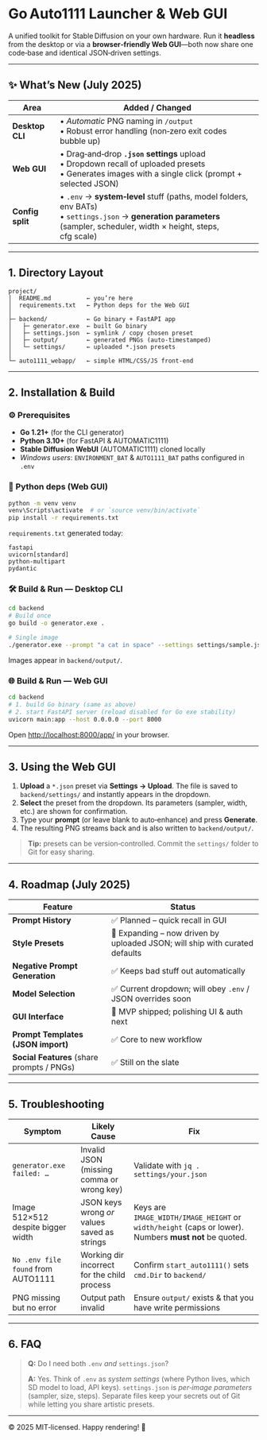 # Go Auto1111 Launcher & Web GUI

A unified toolkit for Stable Diffusion on your own hardware. Run it **headless** from the desktop or via a **browser‑friendly Web GUI**—both now share one code‑base and identical JSON‑driven settings.

---

## ✨ What’s New (July 2025)

| Area             | Added / Changed                                                                                                                                                             |
| ---------------- | --------------------------------------------------------------------------------------------------------------------------------------------------------------------------- |
| **Desktop CLI**  | • *Automatic* PNG naming in `/output` <br>• Robust error handling (non‑zero exit codes bubble up)                                                                           |
| **Web GUI**      | • Drag‑and‑drop **`.json` settings** upload <br>• Dropdown recall of uploaded presets <br>• Generates images with a single click (prompt + selected JSON)                   |
| **Config split** | • `.env` → **system‑level** stuff (paths, model folders, env BATs) <br>• `settings.json` → **generation parameters** (sampler, scheduler, width × height, steps, cfg scale) |

---

## 1. Directory Layout

```text
project/
│  README.md          ← you’re here
│  requirements.txt   ← Python deps for the Web GUI
│
├─ backend/           ← Go binary + FastAPI app
│   ├─ generator.exe  ← built Go binary
│   ├─ settings.json  ← symlink / copy chosen preset
│   ├─ output/        ← generated PNGs (auto‑timestamped)
│   └─ settings/      ← uploaded *.json presets
│
└─ auto1111_webapp/   ← simple HTML/CSS/JS front‑end
```

---

## 2. Installation & Build

### ⚙️ Prerequisites

* **Go 1.21+** (for the CLI generator)
* **Python 3.10+** (for FastAPI & AUTOMATIC1111)
* **Stable Diffusion WebUI** (AUTOMATIC1111) cloned locally
* *Windows users*: `ENVIRONMENT_BAT` & `AUTO1111_BAT` paths configured in `.env`

### 🐍 Python deps (Web GUI)

```bash
python -m venv venv
venv\Scripts\activate  # or `source venv/bin/activate`
pip install -r requirements.txt
```

`requirements.txt` generated today:

```text
fastapi
uvicorn[standard]
python-multipart
pydantic
```

### 🛠️ Build & Run — Desktop CLI

```bash
cd backend
# Build once
go build -o generator.exe .

# Single image
./generator.exe --prompt "a cat in space" --settings settings/sample.json
```

Images appear in `backend/output/`.

### 🌐 Build & Run — Web GUI

```bash
cd backend
# 1. build Go binary (same as above)
# 2. start FastAPI server (reload disabled for Go exe stability)
uvicorn main:app --host 0.0.0.0 --port 8000
```

Open [http://localhost:8000/app/](http://localhost:8000/app/) in your browser.

---

## 3. Using the Web GUI

1. **Upload** a `*.json` preset via **Settings → Upload**. The file is saved to `backend/settings/` and instantly appears in the dropdown.
2. **Select** the preset from the dropdown. Its parameters (sampler, width, etc.) are shown for confirmation.
3. Type your **prompt** (or leave blank to auto‑enhance) and press **Generate**.
4. The resulting PNG streams back and is also written to `backend/output/`.

> **Tip:** presets can be version‑controlled. Commit the `settings/` folder to Git for easy sharing.

---

## 4. Roadmap (July 2025)

| Feature                                    | Status                                                                      |
| ------------------------------------------ | --------------------------------------------------------------------------- |
| **Prompt History**                         | ✅ Planned – quick recall in GUI                                             |
| **Style Presets**                          | 🚧 Expanding – now driven by uploaded JSON; will ship with curated defaults |
| **Negative Prompt Generation**             | ✅ Keeps bad stuff out automatically                                         |
| **Model Selection**                        | ✅ Current dropdown; will obey `.env` / JSON overrides soon                  |
| **GUI Interface**                          | 🚧 MVP shipped; polishing UI & auth next                                    |
| **Prompt Templates (JSON import)**         | ✅ Core to new workflow                                                      |
| **Social Features** (share prompts / PNGs) | ✅ Still on the slate                                                        |

---

## 5. Troubleshooting

| Symptom                            | Likely Cause                                 | Fix                                                                                                    |
| ---------------------------------- | -------------------------------------------- | ------------------------------------------------------------------------------------------------------ |
| `generator.exe failed: …`          | Invalid JSON (missing comma or wrong key)    | Validate with `jq . settings/your.json`                                                                |
| Image 512×512 despite bigger width | JSON keys wrong *or* values saved as strings | Keys are `IMAGE_WIDTH/IMAGE_HEIGHT` or `width/height` (caps or lower). Numbers **must not** be quoted. |
| `No .env file found` from AUTO1111 | Working dir incorrect for the child process  | Confirm `start_auto1111()` sets `cmd.Dir` to `backend/`                                                |
| PNG missing but no error           | Output path invalid                          | Ensure `output/` exists & that you have write permissions                                              |

---

## 6. FAQ

> **Q:** Do I need both `.env` *and* `settings.json`?
>
> **A:** Yes. Think of `.env` as *system settings* (where Python lives, which SD model to load, API keys). `settings.json` is *per‑image parameters* (sampler, size, steps). Separate files keep your secrets out of Git while letting you share artistic presets.

---

© 2025 MIT‑licensed.  Happy rendering! 🚀
